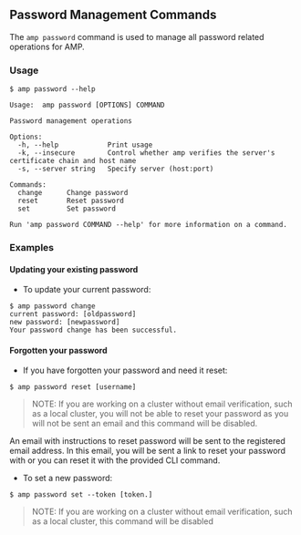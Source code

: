 ## Password Management Commands

The `amp password` command is used to manage all password related operations for AMP.

### Usage

```
$ amp password --help

Usage:	amp password [OPTIONS] COMMAND 

Password management operations

Options:
  -h, --help            Print usage
  -k, --insecure        Control whether amp verifies the server's certificate chain and host name
  -s, --server string   Specify server (host:port)

Commands:
  change      Change password
  reset       Reset password
  set         Set password

Run 'amp password COMMAND --help' for more information on a command.
```

### Examples

#### Updating your existing password

* To update your current password:
```
$ amp password change
current password: [oldpassword]
new password: [newpassword]
Your password change has been successful.
```

#### Forgotten your password

* If you have forgotten your password and need it reset:
```
$ amp password reset [username]
```
> NOTE: If you are working on a cluster without email verification, such as a local cluster,
you will not be able to reset your password as you will not be sent an email and this command will be disabled.

An email with instructions to reset password will be sent to the registered email address. In this email,
you will be sent a link to reset your password with or you can reset it with the provided CLI command.

* To set a new password:
```
$ amp password set --token [token.]
```
> NOTE: If you are working on a cluster without email verification, such as a local cluster,
this command will be disabled
